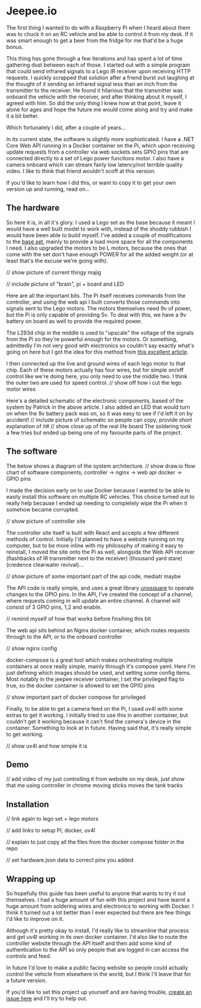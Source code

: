 # Jeepee.io

The first thing I wanted to do with a Raspberry Pi when I heard about them was to chuck it on an RC vehicle and be able to control it from my desk. If it was smart enough to get a beer from the fridge for me that'd be a huge bonus.

This thing has gone through a few iterations and has spent a lot of time gathering dust between each of those. I started out with a simple program that could send infrared signals to a Lego IR receiver upon receiving HTTP requests. I quickly scrapped that solution after a friend burst out laughing at the thought of it sending an infrared signal less than an inch from the transmitter to the receiver. He found it hilarious that the transmitter was onboard the vehicle with the receiver, and after thinking about it myself, I agreed with him. So did the only thing I knew how at that point, leave it alone for ages and hope the future me would come along and try and make it a bit better.

Which fortunately I did, after a couple of years...

In its current state, the software is slightly more sophisticated. I have a .NET Core Web API running in a Docker container on the Pi, which upon receiving update requests from a controller via web sockets sets GPIO pins that are connected directly to a set of Lego power functions motor. I also have a camera onboard which can stream fairly low latency/not terrible quality video.
I like to think that friend wouldn't scoff at this version.

If you'd like to learn how I did this, or want to copy it to get your own version up and running, read on...

## The hardware

So here it is, in all it's glory. I used a Lego set as the base because it meant I would have a well built model to work with, instead of the shoddy rubbish I would have been able to build myself. I've added a couple of modifications to the [base set](https://www.amazon.co.uk/LEGO-42065-Tracked-Racer-Building/dp/B01J41LWFW/ref=asc_df_B01J41LWFW/), mainly to provide a load more space for all the components I need. I also upgraded the motors to be L motors, because the ones that come with the set don't have enough POWER for all the added weight (or at least that's the excuse we're going with).

// show picture of current thingy majig

// include picture of "brain", pi + board and LED

Here are all the important bits. The Pi itself receives commands from the controller, and using the web api I built converts those commands into signals sent to the Lego motors. The motors themselves need 9v of power, but the Pi is only capable of providing 5v. To deal with this, we have a 9v battery on board as well to provide the required power. 

The L293d chip in the middle is used to "upscale" the voltage of the signals from the Pi so they're powerful enough for the motors. Or something, admittedly I'm not very good with electronics so couldn't say exactly what's going on here but I got the idea for this method from [this excellent article](https://www.hackster.io/Notthemarsian/take-control-over-lego-power-functions-ee0bfa).

I then connected up the live and ground wires of each lego motor to that chip. Each of these motors actually has four wires, but for simple on/off control like we're doing here, you only need to use the middle two. I think the outer two are used for speed control.
// show off how i cut the lego motor wires

Here's a detailed schematic of the electronic components, based of the system by Patrick in the above article. I also added an LED that would turn on when the 9v battery pack was on, so it was easy to see if I'd left it on by accident!
// include picture of schematic so people can copy, provide short explanation of it#
// show close up of the real life board
The soldering took a few tries but ended up being one of my favourite parts of the project.

## The software

The below shows a diagram of the system architecture.
// show draw.io flow chart of software components, controller -> nginx -> web api docker -> GPIO pins

I made the decision early on to use Docker because I wanted to be able to easily install this software on multiple RC vehicles. This choice turned out to really help because I ended up needing to completely wipe the Pi when it somehow became corrupted. 

// show picture of controller site

The controller site itself is built with React and accepts a few different methods of control. Initially I'd planned to have a website running on my computer, but to be more inline with my philosophy of making it easy to reinstall, I moved the site onto the Pi as well, alongside the Web API receiver (flashbacks of IR transmitter next to the receiver) (thousand yard stare) (credence clearwater revival)...

// show picture of some important part of the api code, mediatr maybe

The API code is really simple, and uses a great library [unosquare](https://github.com/unosquare/raspberryio) to operate changes to the GPIO pins. In the API, I've created the concept of a channel, where requests coming in will update an entire channel. A channel will consist of 3 GPIO pins, 1,2 and enable.

// remind myself of how that works before finsihing this bit

The web api sits behind an Nginx docker container, which routes requests through to the API, or to the onboard controller

// show nginx config

docker-compose is a great tool which makes orchestrating multiple containers at once really simple, mainly through it's compose yaml. Here I'm just defining which images should be used, and setting some config items. Most notably in the jeepee receiver container, I set the privileged flag to true, so the docker container is allowed to set the GPIO pins

// show important part of docker compose for privileged 

Finally, to be able to get a camera feed on the Pi, I used uv4l with some extras to get it working. I initially tried to use this in another container, but couldn't get it working because it can't find the camera's device in the container. Something to look at in future. Having said that, it's really simple to get working.

// show uv4l and how simple it is

## Demo

// add video of my just controlling it from website on my desk, just show that me using controller in chrome moving sticks moves the tank tracks

## Installation

// link again to lego set + lego motors

// add links to setup PI, docker, uv4l

// explain to just copy all the files from the docker compose folder in the repo

// set hardware.json data to correct pins you added

## Wrapping up

So hopefully this guide has been useful to anyone that wants to try it out themselves. I had a huge amount of fun with this project and have learnt a huge amount from soldering wires and electronics to working with Docker. I think it turned out a lot better than I ever expected but there are few things I'd like to improve on it. 

Although it's pretty okay to install, I'd really like to streamline that process and get uv4l working in its own docker container. I'd also like to route the controller website through the API itself and then add some kind of authentication to the API so only people that are logged in can access the controls and feed. 

In future I'd love to make a public facing website so people could actually control the vehicle from elsewhere in the world, but I think I'll leave that for a future version.



If you'd like to set this project up yourself and are having trouble, [create an issue here](https://github.com/goeaway/jeepee.io/issues) and I'll try to help out.
